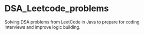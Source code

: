 # DSA_Leetcode_problems
Solving DSA problems from LeetCode in Java to prepare for coding interviews and improve logic building.
